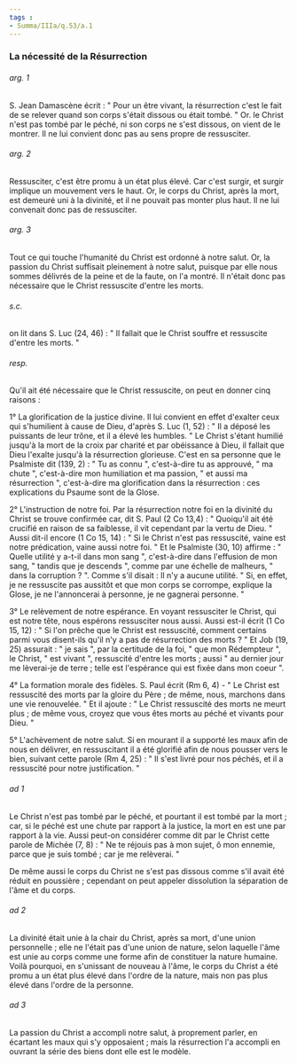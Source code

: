 ```yaml
---
tags : 
- Summa/IIIa/q.53/a.1
---
```


### La nécessité de la Résurrection



###### arg. 1
S. Jean Damascène écrit : " Pour un être vivant, la résurrection c'est le fait de se relever quand son corps s'était dissous ou était tombé. " Or. le Christ n'est pas tombé par le péché, ni son corps ne s'est dissous, on vient de le montrer. Il ne lui convient donc pas au sens propre de ressusciter. 

###### arg. 2
Ressusciter, c'est être promu à un état plus élevé. Car c'est surgir, et surgir implique un mouvement vers le haut. Or, le corps du Christ, après la mort, est demeuré uni à la divinité, et il ne pouvait pas monter plus haut. Il ne lui convenait donc pas de ressusciter. 

###### arg. 3
Tout ce qui touche l'humanité du Christ est ordonné à notre salut. Or, la passion du Christ suffisait pleinement à notre salut, puisque par elle nous sommes délivrés de la peine et de la faute, on l'a montré. Il n'était donc pas nécessaire que le Christ ressuscite d'entre les morts. 

###### s.c.
on lit dans S. Luc (24, 46) : " Il fallait que le Christ souffre et ressuscite d'entre les morts. " 

###### resp.
Qu'il ait été nécessaire que le Christ ressuscite, on peut en donner cinq raisons : 

1° La glorification de la justice divine. Il lui convient en effet d'exalter ceux qui s'humilient à cause de Dieu, d'après S. Luc (1, 52) : " Il a déposé les puissants de leur trône, et il a élevé les humbles. " Le Christ s'étant humilié jusqu'à la mort de la croix par charité et par obéissance à Dieu, il fallait que Dieu l'exalte jusqu'à la résurrection glorieuse. C'est en sa personne que le Psalmiste dit (139, 2) : " Tu as connu ", c'est-à-dire tu as approuvé, " ma chute ", c'est-à-dire mon humiliation et ma passion, " et aussi ma résurrection ", c'est-à-dire ma glorification dans la résurrection : ces explications du Psaume sont de la Glose. 

2° L'instruction de notre foi. Par la résurrection notre foi en la divinité du Christ se trouve confirmée car, dit S. Paul (2 Co 13,4) : " Quoiqu'il ait été crucifié en raison de sa faiblesse, il vit cependant par la vertu de Dieu. " Aussi dit-il encore (1 Co 15, 14) : " Si le Christ n'est pas ressuscité, vaine est notre prédication, vaine aussi notre foi. " Et le Psalmiste (30, 10) affirme : " Quelle utilité y a-t-il dans mon sang ", c'est-à-dire dans l'effusion de mon sang, " tandis que je descends ", comme par une échelle de malheurs, " dans la corruption ? ". Comme s'il disait : Il n'y a aucune utilité. " Si, en effet, je ne ressuscite pas aussitôt et que mon corps se corrompe, explique la Glose, je ne l'annoncerai à personne, je ne gagnerai personne. " 

3° Le relèvement de notre espérance. En voyant ressusciter le Christ, qui est notre tête, nous espérons ressusciter nous aussi. Aussi est-il écrit (1 Co 15, 12) : " Si l'on prêche que le Christ est ressuscité, comment certains parmi vous disent-ils qu'il n'y a pas de résurrection des morts ? " Et Job (19, 25) assurait : " je sais ", par la certitude de la foi, " que mon Rédempteur ", le Christ, " est vivant ", ressuscité d'entre les morts ; aussi " au dernier jour me lèverai-je de terre ; telle est l'espérance qui est fixée dans mon coeur ". 

4° La formation morale des fidèles. S. Paul écrit (Rm 6, 4) - " Le Christ est ressuscité des morts par la gloire du Père ; de même, nous, marchons dans une vie renouvelée. " Et il ajoute : " Le Christ ressuscité des morts ne meurt plus ; de même vous, croyez que vous êtes morts au péché et vivants pour Dieu. " 

5° L'achèvement de notre salut. Si en mourant il a supporté les maux afin de nous en délivrer, en ressuscitant il a été glorifié afin de nous pousser vers le bien, suivant cette parole (Rm 4, 25) : " Il s'est livré pour nos péchés, et il a ressuscité pour notre justification. " 

###### ad 1
Le Christ n'est pas tombé par le péché, et pourtant il est tombé par la mort ; car, si le péché est une chute par rapport à la justice, la mort en est une par rapport à la vie. Aussi peut-on considérer comme dit par le Christ cette parole de Michée (7, 8) : " Ne te réjouis pas à mon sujet, ô mon ennemie, parce que je suis tombé ; car je me relèverai. " 

De même aussi le corps du Christ ne s'est pas dissous comme s'il avait été réduit en poussière ; cependant on peut appeler dissolution la séparation de l'âme et du corps. 

###### ad 2
La divinité était unie à la chair du Christ, après sa mort, d'une union personnelle ; elle ne l'était pas d'une union de nature, selon laquelle l'âme est unie au corps comme une forme afin de constituer la nature humaine. Voilà pourquoi, en s'unissant de nouveau à l'âme, le corps du Christ a été promu a un état plus élevé dans l'ordre de la nature, mais non pas plus élevé dans l'ordre de la personne. 

###### ad 3
La passion du Christ a accompli notre salut, à proprement parler, en écartant les maux qui s'y opposaient ; mais la résurrection l'a accompli en ouvrant la série des biens dont elle est le modèle. 

